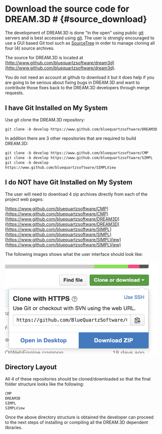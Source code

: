 # Download the source code for DREAM.3D # {#source_download}

The development of DREAM.3D is done "in the open" using public [git](http://www.git-scm.org) servers and is best accessed using [git](http://www.git-scm.org). The user is strongly encouraged to use a GUI based Git tool such as [SourceTree](http://www.sourcetreeapp.com) in order to manage cloning all four (4) source archives.



The source for DREAM.3D is located at [http://www.github.com/bluequartzsoftware/dream3d](http://www.github.com/bluequartzsoftware/dream3d).

You do not need an account at github to download it but it does help if you are going to be serious about fixing bugs in DREAM.3D and want to contribute those fixes back to the DREAM.3D developers through merge requests.

## I have Git Installed on My System ##

Use git clone the DREAM.3D repository:

    git clone -b develop https://www.github.com/bluequartzsoftware/DREAM3D

In addition there are 3 other repositories that are required to build DREAM.3D:

    git clone -b develop https://www.github.com/bluequartzsoftware/CMP
    git clone -b develop https://www.github.com/bluequartzsoftware/SIMPL
    git clone -b develop https://www.github.com/bluequartzsoftware/SIMPLView


## I do NOT have Git Installed on My System ##

The user will need to download 4 zip archives directly from each of the project web pages:

[https://www.github.com/bluequartzsoftware/CMP](https://www.github.com/bluequartzsoftware/CMP)
[https://www.github.com/bluequartzsoftware/DREAM3D](https://www.github.com/bluequartzsoftware/DREAM3D)
[https://www.github.com/bluequartzsoftware/SIMPL](https://www.github.com/bluequartzsoftware/SIMPL)
[https://www.github.com/bluequartzsoftware/SIMPLView](https://www.github.com/bluequartzsoftware/SIMPLView)

The following images shows what the user interface should look like:

![images/download_source_image1.png](images/download_source_image1.png)


## Directory Layout ##


All 4 of these repositories should be cloned/downloaded so that the final folder structure looks like the following:

    CMP
    DREAM3D
    SIMPL
    SIMPLView

Once the above directory structure is obtained the developer can proceed to the next steps of installing or compiling all the DREAM.3D dependent libraries.
